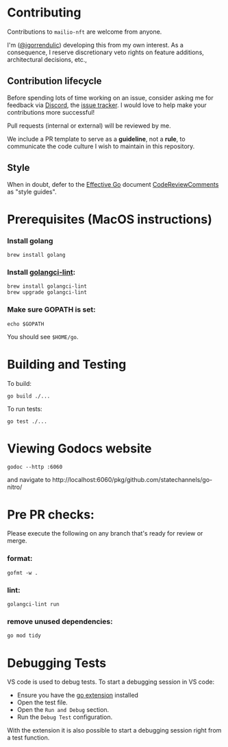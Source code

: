 # Contributing

Contributions to `mailio-nft` are welcome from anyone.

 I'm ([@igorrendulic](https://www.github.com/igorrendulic)) developing this from my own interest. As a consequence, I reserve discretionary veto rights on feature additions, architectural decisions, etc., 

## Contribution lifecycle

Before spending lots of time working on an issue, consider asking me for feedback via [Discord](https://discord.gg/uzVbJA46E3), the [issue tracker](https://github.com/mailio/mailio-nft-bridge/issues). I would love to help make your contributions more successful!

Pull requests (internal or external) will be reviewed by me. 

We include a PR template to serve as a **guideline**, not a **rule**, to communicate the code culture I wish to maintain in this repository.

## Style

When in doubt, defer to the [Effective Go](https://go.dev/doc/effective_go) document [CodeReviewComments](https://github.com/golang/go/wiki/CodeReviewComments) as "style guides".

# Prerequisites (MacOS instructions)

### Install golang

```
brew install golang
```

### Install [golangci-lint](https://golangci-lint.run):

```
brew install golangci-lint
brew upgrade golangci-lint
```

### Make sure GOPATH is set:

```
echo $GOPATH
```

You should see `$HOME/go`.

# Building and Testing

To build:

```shell
go build ./...
```

To run tests:

```shell
go test ./...
```

# Viewing Godocs website

```shell
godoc --http :6060
```

and navigate to http://localhost:6060/pkg/github.com/statechannels/go-nitro/

# Pre PR checks:

Please execute the following on any branch that's ready for review or merge.

### format:

```shell
gofmt -w .
```

### lint:

```shell
golangci-lint run
```

### remove unused dependencies:

```shell
go mod tidy
```

# Debugging Tests

VS code is used to debug tests. To start a debugging session in VS code:

- Ensure you have the [go extension](https://marketplace.visualstudio.com/items?itemName=golang.Go) installed
- Open the test file.
- Open the `Run and Debug` section.
- Run the `Debug Test` configuration.

With the extension it is also possible to start a debugging session right from a test function.